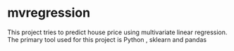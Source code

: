 # mvregression

This project tries to predict house price using multivariate linear regression. The primary tool used for this project is Python , sklearn and pandas